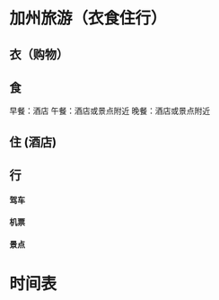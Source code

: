 # 加州旅游（衣食住行）    

## 衣（购物）

## 食 
早餐：酒店
午餐：酒店或景点附近
晚餐：酒店或景点附近

## 住 (酒店)

## 行

#### 驾车

#### 机票

#### 景点

# 时间表


